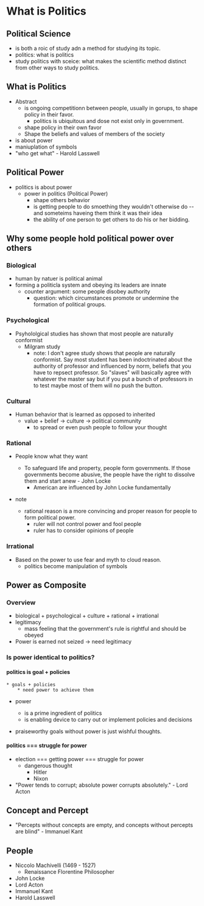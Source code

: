 # What is Politics

## Political Science
* is both a roic of study adn a method for studying its topic.
* politics: what is politics
* study politics with sceice: what makes the scientific method distinct from other ways to study politics.

## What is Politics
* Abstract
    * is ongoing competitionn between people, usually in gorups, to shape policy in their favor.
        * politics is ubiquitous and dose not exist only in government.
    * shape policy in their own favor
    * Shape the beliefs and values of members of the society
* is about power
* maniuplation of symbols
* "who get what" - Harold Lasswell

## Political Power
* politics is about power
    * power in politics (Political Power)
        * shape others behavior
        * is getting people to do smoething they wouldn't otherwise do -- and someteims haveing them think it was their idea
        * the ability of one person to get others to do his or her bidding.

## Why some people hold political power over others
### Biological
* human by natuer is political animal
* forming a politicla system and obeying its leaders are innate
    * counter argument: some people disobey authority
        * question: which circumstances promote or undermine the formation of political groups.

### Psychological
* Psyhololgical studies has shown that most people are naturally conformist
    * Milgram study
        * note: I don't agree study shows that people are naturally conformist. Say most student has been indoctrinated about the authority of professor and influenced by norm, beliefs that you have to repsect professor. So "slaves" will basically agree with whatever the master say but if you put a bunch of professors in to test maybe most of them will no push the button.

### Cultural
* Human behavior that is learned as opposed to inherited
    * value + belief -> culture -> political community
        * to spread or even push people to follow your thought

### Rational
* People know what they want
    * To safeguard life and property, people form governments. If those governments become abusive, the people have the right to dissolve them and start anew - John Locke
        * American are influenced by John Locke fundamentally

* note
    * rational reason is a more convincing and proper reason for people to form political power.
        * ruler will not control power and fool people
        * ruler has to consider opinions of people

### Irrational
* Based on the power to use fear and myth to cloud reason.
    * politics become manipulation of symbols


## Power as Composite
### Overview
* biological + psychological + culture + rational + irrational
* legitimacy
    * mass feeling that the government's rule is rightful and should be obeyed
* Power is earned not seized -> need legitimacy

### Is power identical to politics?
#### politics is goal + policies
    * goals + policies
        * need power to achieve them
* power
    * is a prime ingredient of politics
    * is enabling device to carry out or implement policies and decisions

* praiseworthy goals without power is just wishful thoughts.

#### politics === struggle for power
* election === getting power === struggle for power
    * dangerous thought
        * Hitler
        * Nixon
* "Power tends to corrupt; absolute power corrupts absolutely." - Lord Acton

## Concept and Percept
* "Percepts without concepts are empty, and concepts without percepts are blind" - Immanuel Kant

## People
* Niccolo Machivelli (1469 - 1527)
    * Renaissance Florentine Philosopher
* John Locke
* Lord Acton
* Immanuel Kant
* Harold Lasswell
